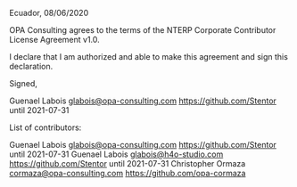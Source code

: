 Ecuador, 08/06/2020

OPA Consulting agrees to the terms of the NTERP Corporate Contributor License
Agreement v1.0.

I declare that I am authorized and able to make this agreement and sign this
declaration.

Signed,

Guenael Labois  glabois@opa-consulting.com https://github.com/Stentor until 2021-07-31

List of contributors:

Guenael Labois  glabois@opa-consulting.com https://github.com/Stentor until 2021-07-31
Guenael Labois  glabois@h4o-studio.com https://github.com/Stentor until 2021-07-31
Christopher Ormaza cormaza@opa-consulting.com https://github.com/opa-cormaza
